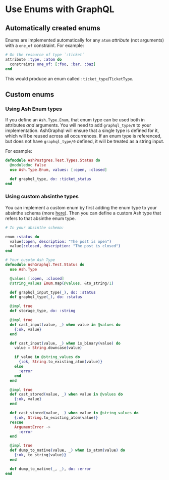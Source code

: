 # Use Enums with GraphQL

## Automatically created enums

Enums are implemented automatically for any `atom` *attribute* (not arguments) with a `one_of` constraint. For example:

```elixir
# On the resource of type `:ticket`
attribute :type, :atom do
  constraints one_of: [:foo, :bar, :baz]
end
```

This would produce an enum called `:ticket_type`/`TicketType`.

## Custom enums

### Using Ash Enum types

If you define an `Ash.Type.Enum`, that enum type can be used both in attributes *and* arguments. You will need to add `graphql_type/0` to your implementation. AshGraphql will ensure that a single type is defined for it, which will be reused across all occurrences. If an enum
type is referenced, but does not have `graphql_type/0` defined, it will
be treated as a string input.

For example:

```elixir
defmodule AshPostgres.Test.Types.Status do
  @moduledoc false
  use Ash.Type.Enum, values: [:open, :closed]

  def graphql_type, do: :ticket_status
end

```

### Using custom absinthe types

You can implement a custom enum by first adding the enum type to your absinthe schema (more [here](https://hexdocs.pm/absinthe/Absinthe.Type.Enum.html)). Then you can define a custom Ash type that refers to that absinthe enum type.

```elixir
# In your absinthe schema:

enum :status do
  value(:open, description: "The post is open")
  value(:closed, description: "The post is closed")
end
```

```elixir
# Your cusotm Ash Type
defmodule AshGraphql.Test.Status do
  use Ash.Type

  @values [:open, :closed]
  @string_values Enum.map(@values, &to_string/1)

  def graphql_input_type(_), do: :status
  def graphql_type(_), do: :status

  @impl true
  def storage_type, do: :string

  @impl true
  def cast_input(value, _) when value in @values do
    {:ok, value}
  end

  def cast_input(value, _) when is_binary(value) do
    value = String.downcase(value)

    if value in @string_values do
      {:ok, String.to_existing_atom(value)}
    else
      :error
    end
  end

  @impl true
  def cast_stored(value, _) when value in @values do
    {:ok, value}
  end

  def cast_stored(value, _) when value in @string_values do
    {:ok, String.to_existing_atom(value)}
  rescue
    ArgumentError ->
      :error
  end

  @impl true
  def dump_to_native(value, _) when is_atom(value) do
    {:ok, to_string(value)}
  end

  def dump_to_native(_, _), do: :error
end
```
